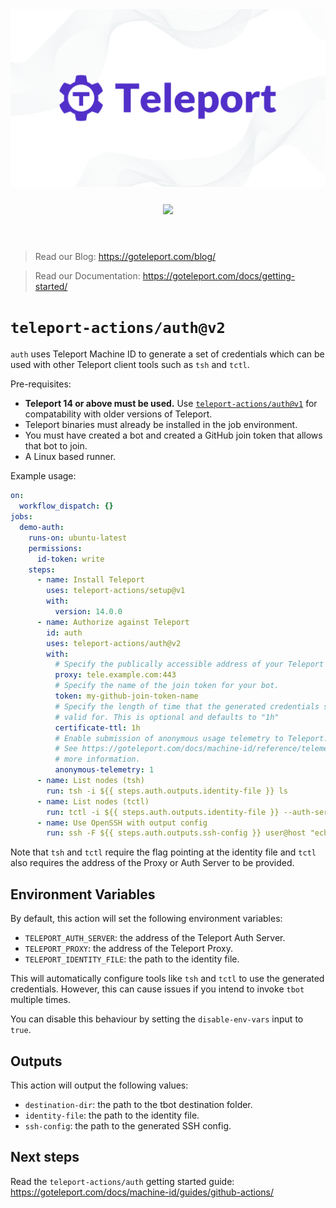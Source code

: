 <div align="center">
   <img src="https://github.com/gravitational/teleport-actions/raw/main/assets/img/readme-header.png" width=750/>
   <div align="center" style="padding: 25px">
      <a href="https://www.apache.org/licenses/LICENSE-2.0">
      <img src="https://img.shields.io/badge/Apache-2.0-red.svg" />
      </a>
   </div>
</div>
</br>

> Read our Blog: <https://goteleport.com/blog/>

> Read our Documentation: <https://goteleport.com/docs/getting-started/>

# `teleport-actions/auth@v2`

`auth` uses Teleport Machine ID to generate a set of credentials which can be
used with other Teleport client tools such as `tsh` and `tctl`.

Pre-requisites:

- **Teleport 14 or above must be used.** Use
  [`teleport-actions/auth@v1`](https://github.com/teleport-actions/auth/tree/v1)
  for compatability with older versions of Teleport.
- Teleport binaries must already be installed in the job environment.
- You must have created a bot and created a GitHub join token that allows that
  bot to join.
- A Linux based runner.

Example usage:

```yaml
on:
  workflow_dispatch: {}
jobs:
  demo-auth:
    runs-on: ubuntu-latest
    permissions:
      id-token: write
    steps:
      - name: Install Teleport
        uses: teleport-actions/setup@v1
        with:
          version: 14.0.0
      - name: Authorize against Teleport
        id: auth
        uses: teleport-actions/auth@v2
        with:
          # Specify the publically accessible address of your Teleport proxy.
          proxy: tele.example.com:443
          # Specify the name of the join token for your bot.
          token: my-github-join-token-name
          # Specify the length of time that the generated credentials should be
          # valid for. This is optional and defaults to "1h"
          certificate-ttl: 1h
          # Enable submission of anonymous usage telemetry to Teleport.
          # See https://goteleport.com/docs/machine-id/reference/telemetry/ for
          # more information.
          anonymous-telemetry: 1
      - name: List nodes (tsh)
        run: tsh -i ${{ steps.auth.outputs.identity-file }} ls
      - name: List nodes (tctl)
        run: tctl -i ${{ steps.auth.outputs.identity-file }} --auth-server tele.example.com:443 nodes ls
      - name: Use OpenSSH with output config
        run: ssh -F ${{ steps.auth.outputs.ssh-config }} user@host "echo foobar"
```

Note that `tsh` and `tctl` require the flag pointing at the identity file and
`tctl` also requires the address of the Proxy or Auth Server to be provided.

## Environment Variables

By default, this action will set the following environment variables:

- `TELEPORT_AUTH_SERVER`: the address of the Teleport Auth Server.
- `TELEPORT_PROXY`: the address of the Teleport Proxy.
- `TELEPORT_IDENTITY_FILE`: the path to the identity file.

This will automatically configure tools like `tsh` and `tctl` to use the
generated credentials. However, this can cause issues if you intend to invoke
`tbot` multiple times.

You can disable this behaviour by setting the `disable-env-vars` input to
`true`.

## Outputs

This action will output the following values:

- `destination-dir`: the path to the tbot destination folder.
- `identity-file`: the path to the identity file.
- `ssh-config`: the path to the generated SSH config.

## Next steps

Read the `teleport-actions/auth` getting started guide:
<https://goteleport.com/docs/machine-id/guides/github-actions/>
